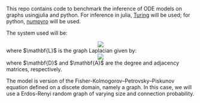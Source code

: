 This repo contains code to benchmark the inference of ODE models on graphs usingjulia and python. For inference in julia, [Turing](https://github.com/TuringLang/Turing.jl) will be used; for python, [numpyro](https://github.com/pyro-ppl/numpyro) will be used. 

The system used will be: 
<!-- $$
\frac{du}{dt} =  -\rho \sum\limits_{j=1}^{N}\mathbf{L}_{ij}^{\omega}\mathbf{p}_j + \alpha \mathbf{p}_i(1-\mathbf{p}_i)
$$ --> 

<div align="center"><img style="background: white;" src="https://render.githubusercontent.com/render/math?math=%5Cfrac%7Bdu%7D%7Bdt%7D%20%3D%20%20-%5Crho%20%5Csum%5Climits_%7Bj%3D1%7D%5E%7BN%7D%5Cmathbf%7BL%7D_%7Bij%7D%5E%7B%5Comega%7D%5Cmathbf%7Bp%7D_j%20%2B%20%5Calpha%20%5Cmathbf%7Bp%7D_i(1-%5Cmathbf%7Bp%7D_i)"></div>
where $\mathbf{L}$ is the graph Laplacian given by: 
<!-- $$
\mathbf{L} = \mathbf{D} - \mathbf{A}
$$ --> 

<div align="center"><img style="background: white;" src="https://render.githubusercontent.com/render/math?math=%5Cmathbf%7BL%7D%20%3D%20%5Cmathbf%7BD%7D%20-%20%5Cmathbf%7BA%7D"></div>
where $\mathbf{D}$ and $\mathbf{A}$ are the degree and adjacency matrices, respectively. 

The model is version of the Fisher-Kolmogorov–Petrovsky–Piskunov equation defined on a discete domain, namely a graph. In this case, we will use a Erdos-Renyi random graph of varying size and connection probability.